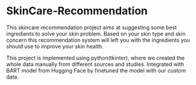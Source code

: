 # SkinCare-Recommendation
This skincare recommendation project aims at suggesting some best ingredients to solve your skin problem.
Based on your skin type and skin concern this recommendation system will left you with the ingredients you should 
use to improve your skin health.

This project is implemented using python(tkinter), where we created the whole data manually from different sources and studies.
Integrated with BART model from Hugging Face by finetuned the model with our custom data.

